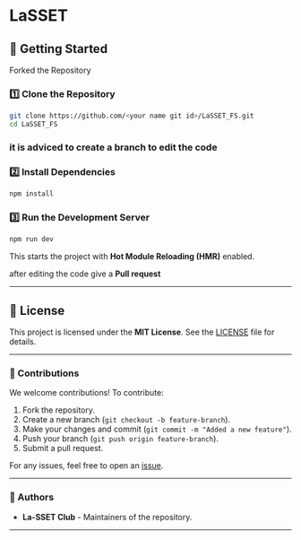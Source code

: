 # LaSSET

## 🔧 Getting Started

Forked the Repository

### **1️⃣ Clone the Repository**

```sh
git clone https://github.com/<your name git id>/LaSSET_FS.git
cd LaSSET_FS
```

### **it is adviced to create a branch to edit the code**

### **2️⃣ Install Dependencies**

```sh
npm install
```

### **3️⃣ Run the Development Server**

```sh
npm run dev
```

This starts the project with **Hot Module Reloading (HMR)** enabled.

after editing the code give a **Pull request**

---

## 📜 License

This project is licensed under the **MIT License**. See the [LICENSE](LICENSE) file for details.

---

### 🚀 Contributions

We welcome contributions! To contribute:

1. Fork the repository.
2. Create a new branch (`git checkout -b feature-branch`).
3. Make your changes and commit (`git commit -m "Added a new feature"`).
4. Push your branch (`git push origin feature-branch`).
5. Submit a pull request.

For any issues, feel free to open an [issue](https://github.com/La-SSET/LaSSET_FS/issues).

---

### 👥 Authors

- **La-SSET Club** - Maintainers of the repository.

---
